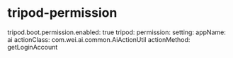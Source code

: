 # tripod-permission

tripod.boot.permission.enabled: true
tripod:
  permission:
    setting:
      appName: ai
      actionClass: com.wei.ai.common.AiActionUtil
      actionMethod: getLoginAccount
